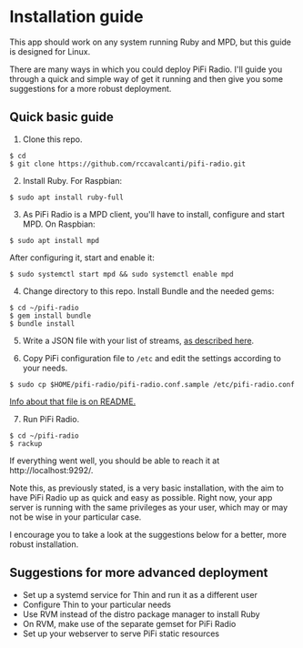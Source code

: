 # Installation guide

This app should work on any system running Ruby and MPD, but this guide is designed for Linux.

There are many ways in which you could deploy PiFi Radio. I'll guide you through a quick and simple way of get it running and then give you some suggestions for a more robust deployment.



## Quick basic guide

1. Clone this repo.

```
$ cd
$ git clone https://github.com/rccavalcanti/pifi-radio.git
```

2. Install Ruby. For Raspbian:

```
$ sudo apt install ruby-full
```

3. As PiFi Radio is a MPD client, you'll have to install, configure and start MPD. On Raspbian:

```
$ sudo apt install mpd
```

After configuring it, start and enable it:

```
$ sudo systemctl start mpd && sudo systemctl enable mpd
```

4. Change directory to this repo. Install Bundle and the needed gems:

```
$ cd ~/pifi-radio
$ gem install bundle
$ bundle install
```

5. Write a JSON file with your list of streams, [as described here](README.md#list-of-streams).

6. Copy PiFi configuration file to `/etc` and edit the settings according to your needs.

```
$ sudo cp $HOME/pifi-radio/pifi-radio.conf.sample /etc/pifi-radio.conf
```

[Info about that file is on README.](README.md#pifi-configuration)


7. Run PiFi Radio.

```
$ cd ~/pifi-radio
$ rackup
```

If everything went well, you should be able to reach it at http://localhost:9292/.

Note this, as previously stated, is a very basic installation, with the aim to have PiFi Radio up as quick and easy as possible. Right now, your app server is running with the same privileges as your user, which may or may not be wise in your particular case.

I encourage you to take a look at the suggestions below for a better, more robust installation.


## Suggestions for more advanced deployment

* Set up a systemd service for Thin and run it as a different user
* Configure Thin to your particular needs
* Use RVM instead of the distro package manager to install Ruby
* On RVM, make use of the separate gemset for PiFi Radio
* Set up your webserver to serve PiFi static resources

